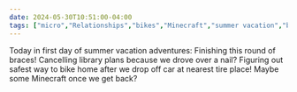 ```yaml
---
date: 2024-05-30T10:51:00-04:00
tags: ["micro","Relationships","bikes","Minecraft","summer vacation","braces","libraries"]
---
```

Today in first day of summer vacation adventures: Finishing this round of braces! Cancelling library plans because we drove over a nail? Figuring out safest way to bike home after we drop off car at nearest tire place! Maybe some Minecraft once we get back?